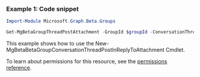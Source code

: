 ### Example 1: Code snippet

```powershellImport-Module Microsoft.Graph.Beta.Groups

Get-MgBetaGroupThreadPostAttachment -GroupId $groupId -ConversationThreadId $conversationThreadId -PostId $postId
```
This example shows how to use the New-MgBetaBetaGroupConversationThreadPostInReplyToAttachment Cmdlet.
To learn about permissions for this resource, see the [permissions reference](/graph/permissions-reference).

